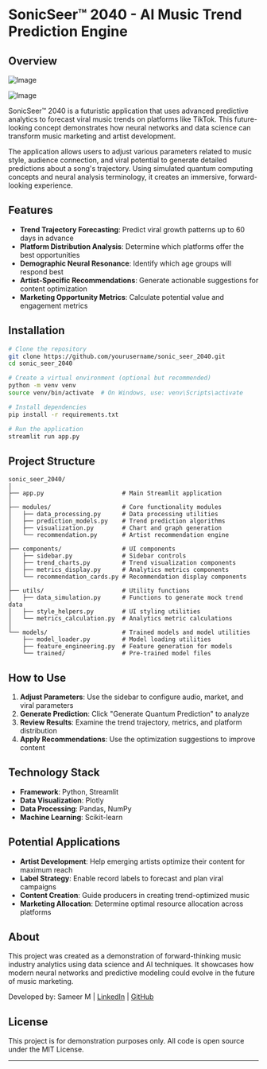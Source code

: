 # SonicSeer™ 2040 - AI Music Trend Prediction Engine

## Overview

![Image](https://github.com/user-attachments/assets/d3208f0e-e35a-4c52-8976-8808985f0ae3)

![Image](https://github.com/user-attachments/assets/f4731aca-7b5f-402b-b0a2-8e252a19a42c)

SonicSeer™ 2040 is a futuristic application that uses advanced predictive analytics to forecast viral music trends on platforms like TikTok. This future-looking concept demonstrates how neural networks and data science can transform music marketing and artist development.

The application allows users to adjust various parameters related to music style, audience connection, and viral potential to generate detailed predictions about a song's trajectory. Using simulated quantum computing concepts and neural analysis terminology, it creates an immersive, forward-looking experience.



## Features

- **Trend Trajectory Forecasting**: Predict viral growth patterns up to 60 days in advance
- **Platform Distribution Analysis**: Determine which platforms offer the best opportunities
- **Demographic Neural Resonance**: Identify which age groups will respond best
- **Artist-Specific Recommendations**: Generate actionable suggestions for content optimization
- **Marketing Opportunity Metrics**: Calculate potential value and engagement metrics

## Installation

```bash
# Clone the repository
git clone https://github.com/yourusername/sonic_seer_2040.git
cd sonic_seer_2040

# Create a virtual environment (optional but recommended)
python -m venv venv
source venv/bin/activate  # On Windows, use: venv\Scripts\activate

# Install dependencies
pip install -r requirements.txt

# Run the application
streamlit run app.py
```

## Project Structure

```
sonic_seer_2040/
│
├── app.py                      # Main Streamlit application
│
├── modules/                    # Core functionality modules
│   ├── data_processing.py      # Data processing utilities
│   ├── prediction_models.py    # Trend prediction algorithms
│   ├── visualization.py        # Chart and graph generation
│   └── recommendation.py       # Artist recommendation engine
│
├── components/                 # UI components
│   ├── sidebar.py              # Sidebar controls
│   ├── trend_charts.py         # Trend visualization components
│   ├── metrics_display.py      # Analytics metrics components
│   └── recommendation_cards.py # Recommendation display components
│
├── utils/                      # Utility functions
│   ├── data_simulation.py      # Functions to generate mock trend data
│   ├── style_helpers.py        # UI styling utilities
│   └── metrics_calculation.py  # Analytics metric calculations
│
└── models/                     # Trained models and model utilities
    ├── model_loader.py         # Model loading utilities
    ├── feature_engineering.py  # Feature generation for models
    └── trained/                # Pre-trained model files
```

## How to Use

1. **Adjust Parameters**: Use the sidebar to configure audio, market, and viral parameters
2. **Generate Prediction**: Click "Generate Quantum Prediction" to analyze
3. **Review Results**: Examine the trend trajectory, metrics, and platform distribution
4. **Apply Recommendations**: Use the optimization suggestions to improve content

## Technology Stack

- **Framework**: Python, Streamlit
- **Data Visualization**: Plotly
- **Data Processing**: Pandas, NumPy
- **Machine Learning**: Scikit-learn

## Potential Applications

- **Artist Development**: Help emerging artists optimize their content for maximum reach
- **Label Strategy**: Enable record labels to forecast and plan viral campaigns
- **Content Creation**: Guide producers in creating trend-optimized music
- **Marketing Allocation**: Determine optimal resource allocation across platforms

## About

This project was created as a demonstration of forward-thinking music industry analytics using data science and AI techniques. It showcases how modern neural networks and predictive modeling could evolve in the future of music marketing.

Developed by: Sameer M | [LinkedIn](https://www.linkedin.com/in/sameer-m-b73376167/) | [GitHub](https://github.com/SamSon1402)

## License

This project is for demonstration purposes only. All code is open source under the MIT License.

---

